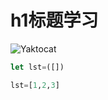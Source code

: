 # h1标题学习
![Yaktocat](https://octodex.github.com/images/yaktocat.png)
``` javascript
let lst=([])
```
``` Python
lst=[1,2,3]
```
